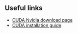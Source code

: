 ## Useful links

- [CUDA Nvidia download page](https://docs.nvidia.com/cuda/cuda-installation-guide-linux/index.html)
- [CUDA installation guide](https://docs.nvidia.com/cuda/cuda-installation-guide-linux/index.html)

